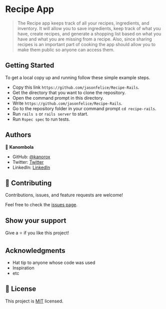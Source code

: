 # Recipe App
> The Recipe app keeps track of all your recipes, ingredients, and inventory. It will allow you to save ingredients, keep track of what you have, create recipes, and generate a shopping list based on what you have and what you are missing from a recipe. Also, since sharing recipes is an important part of cooking the app should allow you to make them public so anyone can access them.

## Getting Started
To get a local copy up and running follow these simple example steps.

- Copy this link `https://github.com/jasonfelice/Recipe-Rails`.
- Get the directory that you want to clone the repository.
- Open the command prompt in this directory.
- Write `https://github.com/jasonfelice/Recipe-Rails`.
- Go to the repository folder in your command prompt `cd recipe-rails`.
- Run `rails s` or `rails server` to start.
- Run `Rspec spec` to run tests.

## Authors

👤 **Kanombola**

- GitHub: [@kanorox](https://github.com/kanorox)
- Twitter: [Twitter](https://twitter.com/)
- LinkedIn: [LinkedIn](https://www.linkedin.com/)


## 🤝 Contributing

Contributions, issues, and feature requests are welcome!

Feel free to check the [issues page](../../issues/).

## Show your support

Give a ⭐️ if you like this project!

## Acknowledgments

- Hat tip to anyone whose code was used
- Inspiration
- etc

## 📝 License

This project is [MIT](./MIT.md) licensed.
